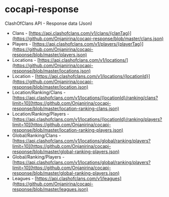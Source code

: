 # cocapi-response
ClashOfClans API - Response data (Json)

* Clans - [https://api.clashofclans.com/v1/clans/{clanTag}](https://github.com/Onjanirina/cocapi-response/blob/master/clans.json)
* Players - [https://api.clashofclans.com/v1/players/{playerTag}](https://github.com/Onjanirina/cocapi-response/blob/master/players.json)
* Locations - [https://api.clashofclans.com/v1/locations/](https://github.com/Onjanirina/cocapi-response/blob/master/locations.json)
* Location - [https://api.clashofclans.com/v1/locations/{locationId}](https://github.com/Onjanirina/cocapi-response/blob/master/location.json)
* Location/Ranking/Clans - [https://api.clashofclans.com/v1/locations/{locationId}/ranking/clans?limit=10](https://github.com/Onjanirina/cocapi-response/blob/master/location-ranking-clans.json)
* Location/Ranking/Players - [https://api.clashofclans.com/v1/locations/{locationId}/ranking/players?limit=10](https://github.com/Onjanirina/cocapi-response/blob/master/location-ranking-players.json)
* Global/Ranking/Clans - [https://api.clashofclans.com/v1/locations/global/ranking/players?limit=10](https://github.com/Onjanirina/cocapi-response/blob/master/global-ranking-players.json)
* Global/Ranking/Players - [https://api.clashofclans.com/v1/locations/global/ranking/players?limit=10](https://github.com/Onjanirina/cocapi-response/blob/master/global-ranking-players.json)
* Leagues - [https://api.clashofclans.com/v1/leagues](https://github.com/Onjanirina/cocapi-response/blob/master/leagues.json)
